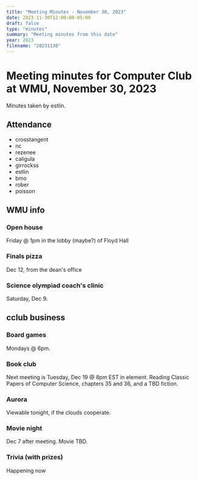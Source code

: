 ```yaml
---
title: "Meeting Minutes - November 30, 2023"
date: 2023-11-30T12:00:00-05:00
draft: false
type: "minutes"
summary: "Meeting minutes from this date"
year: 2023
filename: "20231130"
---
```


# Meeting minutes for Computer Club at WMU, November 30, 2023
Minutes taken by estlin.

## Attendance
* crosstangent
* nc
* rezenee
* caligula
* girrockss
* estlin
* bmo
* rober
* poisson

## WMU info

### Open house
Friday @ 1pm in the lobby (maybe?) of Floyd Hall

### Finals pizza
Dec 12, from the dean's office

### Science olympiad coach's clinic
Saturday, Dec 9. 

## cclub business

### Board games
Mondays @ 6pm. 

### Book club
Next meeting is Tuesday, Dec 19 @ 8pm EST in element. Reading Classic Papers of Computer Science, chapters 35 and 36, and a TBD fiction. 

### Aurora
Viewable tonight, if the clouds cooperate. 

### Movie night
Dec 7 after meeting. Movie TBD. 

### Trivia (with prizes) 
Happening now
